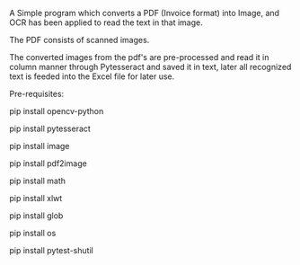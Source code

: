 A Simple program which converts a PDF (Invoice format) into Image, and OCR has been applied to read the text in that image.

The PDF consists of scanned images.

The converted images from the pdf's are pre-processed and read it in column manner through Pytesseract and saved it in text, later all recognized text is feeded into the Excel file for later use.


Pre-requisites:

pip install opencv-python

pip install pytesseract

pip install image

pip install pdf2image

pip install math

pip install xlwt

pip install glob

pip install os

pip install pytest-shutil
